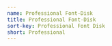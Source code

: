 ```yaml
---
name: Professional Font-Disk
title: Professional Font-Disk
sort-key: Professional Font Disk
short: Professional
---
```

